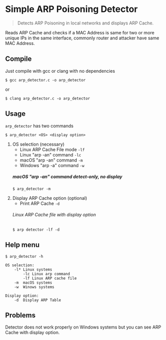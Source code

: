 # Simple ARP Poisoning Detector

>Detects ARP Poisoning in local networks and displays ARP Cache.

Reads ARP Cache and checks if a MAC Address is same for two or more unique IPs in the same interface, commonly router and attacker have same MAC Address.

## Compile

Just compile with gcc or clang with no dependencies
```
$ gcc arp_detector.c -o arp_detector
```
or
```
$ clang arp_detector.c -o arp_detector
```

## Usage
`arp_detector` has two commands

```
$ arp_detector <OS> <display option> 
```

1. OS selection (necessary)
    * Linux ARP Cache File mode `-lf`
    * Linux "arp -an" command `-lc`
    * macOS "arp -an" command `-m`
    * Windows "arp -a" command `-w`
    ##### macOS "arp -an" command detect-only, no display
    ```
    $ arp_detector -m
    ```
2. Display ARP Cache option (optional)
    * Print ARP Cache `-d`
    ###### Linux ARP Cache file with display option
    ```
    $ arp detector -lf -d
    ```
    
## Help menu
```
$ arp_detector -h
```
```
OS selection:
	-l*	Linux systems
		-lc	Linux arp command
		-lf	Linux ARP cache file
	-m	macOS systems
	-w	Winows systems

Display option:
	-d	Display ARP Table
```

## Problems

Detector does not work properly on Windows systems but you can see ARP Cache with display option.